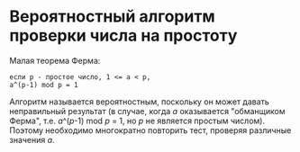 # Вероятностный алгоритм проверки числа на простоту

Малая теорема Ферма:
```
если p - простое число, 1 <= a < p,
a^(p-1) mod p = 1
```

Алгоритм называется вероятностным, поскольку он может давать неправильный результат (в случае, когда *a* оказывается "обманщиком Ферма", т.е. *a*^(*p*-1) mod *p* = 1, но *p* не является простым числом). Поэтому необходимо многократно повторить тест, проверяя различные значения *a*.